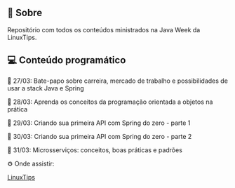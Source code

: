 ## 🔖 Sobre

Repositório com todos os conteúdos ministrados na Java Week da LinuxTips.

## 💻 Conteúdo programático


📢 27/03: Bate-papo sobre carreira, mercado de trabalho e possibilidades de usar a stack Java e Spring

📢 28/03: Aprenda os conceitos da programação orientada a objetos na prática

📢 29/03: Criando sua primeira API com Spring do zero - parte 1

📢 30/03: Criando sua primeira API com Spring do zero - parte 2

📢 31/03: Microsserviços: conceitos, boas práticas e padrões

⚙ Onde assistir:

[LinuxTips](https://www.twitch.tv/linuxtips)

